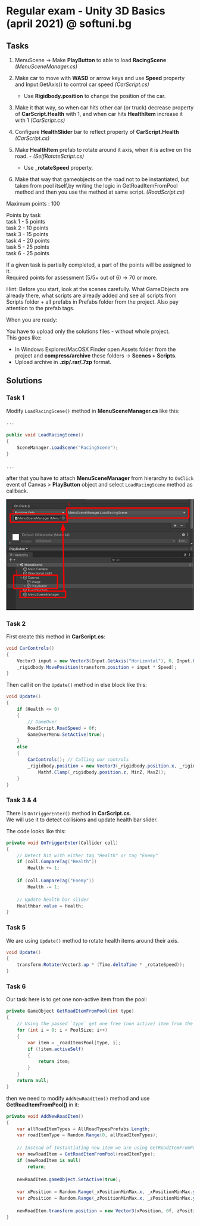 # Regular exam - Unity 3D Basics (april 2021) @ softuni.bg

## Tasks

1. MenuScene -> Make **PlayButton** to able to load **RacingScene** *(MenuSceneManager.cs)*  

2. Make car to move with **WASD** or arrow keys and use **Speed** property and Input.GetAxis() to control car speed *(CarScript.cs)*  
    - Use **Rigidbody.position** to change the position of the car.

3. Make it that way, so when car hits other car (or truck) decrease property of **CarScript.Health** with 1, and when car hits **HealthItem** increase it with 1 *(CarScript.cs)*

4. Configure **HealthSlider** bar to reflect property of **CarScript.Health**  *(CarScript.cs)*

5. Make **HealthItem** prefab to rotate around it axis, when it is active on the road. - *(SelfRotateScript.cs)*
    - Use **_rotateSpeed** property.

6. Make that way that gameobjects on the road not to be instantiated, but taken from pool itself,by writing the logic in GetRoadItemFromPool method and then you use the method at same script.  *(RoadScript.cs)*

Maximum points : 100

Points by task  
task 1 - 5 points  
task 2 - 10 points  
task 3 - 15 points  
task 4 - 20 points  
task 5 - 25 points  
task 6 - 25 points  

If a given task is partially completed, a part of the points will be assigned to it.  
Required points for assessment (5/5+ out of 6) -> 70 or more.  

Hint: Before you start, look at the scenes carefully. What GameObjects are already there, what scripts are already added and see all scripts from Scripts folder + all prefabs in Prefabs folder from the project. Also pay attention to the prefab tags.

When you are ready:

You have to upload only the solutions files - without whole project.  
This goes like:

- In Windows Explorer/MacOSX Finder open Assets folder from the project and **compress/archive** these folders ->  **Scenes + Scripts**.
- Upload archive in **.zip/.rar/.7zp** format.

## Solutions

### Task 1

Modify ``LoadRacingScene()`` method in **MenuSceneManager.cs** like this:

``` csharp
...

public void LoadRacingScene()
{
    SceneManager.LoadScene("RacingScene");
}

...
```

after that you have to attach **MenuSceneManager** from hierarchy to ``OnClick`` event of Canvas > **PlayButton** object and select ``LoadRacingScene`` method as callback.

![task1](https://raw.githubusercontent.com/tmollov/softuni-unity-basic-exam-solutions/main/Regular%20Exam/readme_resources/task1-1.png)

### Task 2

First create this method in **CarScript.cs**:

``` csharp
void CarControls()
{
    Vector3 input = new Vector3(Input.GetAxis("Horizontal"), 0, Input.GetAxis("Vertical"));
    _rigidbody.MovePosition(transform.position + input * Speed);
}
```

Then call it on the ``Update()`` method in else block like this:

```csharp
void Update()
{
    if (Health <= 0)
    {
        // GameOver
        RoadScript.RoadSpeed = 0f;
        GameOverMenu.SetActive(true);
    }
    else
    {
        CarControls(); // Calling our controls
        _rigidbody.position = new Vector3(_rigidbody.position.x, _rigidbody.position.y,
            Mathf.Clamp(_rigidbody.position.z, MinZ, MaxZ));
    }
}
```

### Task 3 & 4

There is ``OnTriggerEnter()`` method in **CarScript.cs**.  
We will use it to detect collisions and update health bar slider.

The code looks like this:

```csharp
private void OnTriggerEnter(Collider coll)
{
    // Detect hit with either tag "Health" or tag "Enemy"
    if (coll.CompareTag("Health"))
        Health += 1;

    if (coll.CompareTag("Enemy"))
        Health -= 1;

    // Update health bar slider
    Healthbar.value = Health;
}
```

### Task 5

We are using ``Update()`` method to rotate health items around their axis.

```csharp
void Update()
{
    transform.Rotate(Vector3.up * (Time.deltaTime * _rotateSpeed));
}
```

### Task 6

Our task here is to get one non-active item from the pool:

```csharp
private GameObject GetRoadItemFromPool(int type)
{
    // Using the passed `type` get one free (non active) item from the pool and return it
    for (int i = 0; i < PoolSize; i++)
    {
        var item = _roadItemsPool[type, i];
        if (!item.activeSelf)
        {
            return item;
        }
    }
    return null;
}
```

then we need to modify ``AddNewRoadItem()`` method and use **GetRoadItemFromPool()** in it:

```csharp
private void AddNewRoadItem()
{
    var allRoadItemTypes = AllRoadTypesPrefabs.Length;
    var roadItemType = Random.Range(0, allRoadItemTypes);

    // Instead of Instantiating new item we are using GetRoadItemFromPool() method to get one
    var newRoadItem = GetRoadItemFromPool(roadItemType);
    if (newRoadItem is null)
        return;

    newRoadItem.gameObject.SetActive(true);

    var xPosition = Random.Range(_xPositionMinMax.x, _xPositionMinMax.y);
    var zPosition = Random.Range(_zPositionMinMax.x, _zPositionMinMax.y);

    newRoadItem.transform.position = new Vector3(xPosition, 0f, zPosition);
}
```
